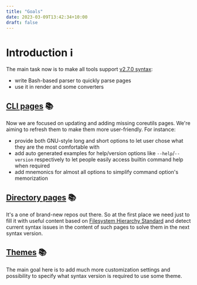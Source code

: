 ```yaml
---
title: "Goals"
date: 2023-03-09T13:42:34+10:00
draft: false
---
```


# Introduction :information_source:

The main task now is to make all tools support
[v2.7.0 syntax][syntax]:

- write Bash-based parser to quickly parse pages
- use it in render and some converters

[syntax]: https://github.com/command-line-interface-pages/syntax/blob/main/base.md

## [CLI pages][cli-pages] :books:

Now we are focused on updating and adding missing coreutils pages. We're aiming
to refresh them to make them more user-friendly. For instance:

- provide both GNU-style long and short options to let user chose what they are
  the most comfortable with
- add auto generated examples for help/version options like `--help`/`--version`
  respectively to let people easily access builtin command help when required
- add mnemonics for almost all options to simplify command option's memorization

[cli-pages]: https://github.com/command-line-interface-pages/cli-pages

## [Directory pages][directory-pages] :books:

It's a one of brand-new repos out there. So at the first place we need just to
fill it with useful content based on
[Filesystem Hierarchy Standard][fhs] and detect current syntax issues in the
content of such pages to solve them in the next syntax version.

[directory-pages]: https://github.com/command-line-interface-pages/directory-pages
[fhs]: https://refspecs.linuxfoundation.org/FHS_3.0/fhs/index.html

## [Themes][themes] :books:

The main goal here is to add much more customization settings and possibility to
specify what syntax version is required to use some theme.

[themes]: https://github.com/command-line-interface-pages/themes